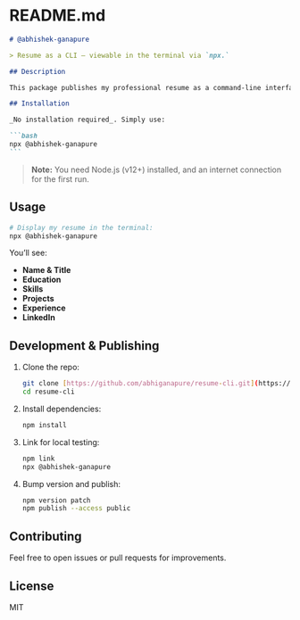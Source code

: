# README.md

````markdown
# @abhishek-ganapure

> Resume as a CLI — viewable in the terminal via `npx.`

## Description

This package publishes my professional resume as a command‑line interface. Run the CLI with `npx @abhishek-ganapure` to instantly display my background, skills, projects, and experience in a clean, formatted layout.

## Installation

_No installation required_. Simply use:

```bash
npx @abhishek-ganapure
```
````

> **Note:** You need Node.js (v12+) installed, and an internet connection for the first run.

## Usage

```bash
# Display my resume in the terminal:
npx @abhishek-ganapure
```

You’ll see:

- **Name & Title**
- **Education**
- **Skills**
- **Projects**
- **Experience**
- **LinkedIn**

## Development & Publishing

1. Clone the repo:

   ```bash
   git clone [https://github.com/abhiganapure/resume-cli.git](https://github.com/abhiganapure/resume-cli.git)
   cd resume-cli

   ```

2. Install dependencies:

   ```bash
   npm install
   ```

3. Link for local testing:

   ```bash
   npm link
   npx @abhishek-ganapure

   ```

4. Bump version and publish:

   ```bash
   npm version patch
   npm publish --access public
   ```

## Contributing

Feel free to open issues or pull requests for improvements.

## License

MIT

```

```

```

```
